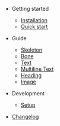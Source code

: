 - Getting started
  - [Installation](installation.md)
  - [Quick start](quickstart.md)


- Guide
  - [Skeleton](skeleton.md)
  - [Bone](bone.md)
  - [Text](text.md)
  - [Multiline Text](multiline.md)
  - [Heading](heading.md)
  - [Image](image.md)


- Development
  - [Setup](setup.md)

- [Changelog](changelog.md)
